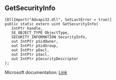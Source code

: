 ## GetSecurityInfo

```
[DllImport("Advapi32.dll", SetLastError = true)]
public static extern uint GetSecurityInfo(
   IntPtr handle,
   SE_OBJECT_TYPE ObjectType,
   SECURITY_INFORMATION SecurityInfo,
   out IntPtr pSidOwner,
   out IntPtr pSidGroup,
   out IntPtr pDacl,
   out IntPtr pSacl,
   out IntPtr pSecurityDescriptor
);
```

Microsoft documentation: [Link](https://docs.microsoft.com/en-us/windows/win32/api/aclapi/nf-aclapi-getsecurityinfo)
